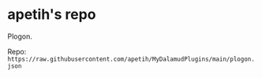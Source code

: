 # apetih's repo
Plogon.

Repo: `https://raw.githubusercontent.com/apetih/MyDalamudPlugins/main/plogon.json`

